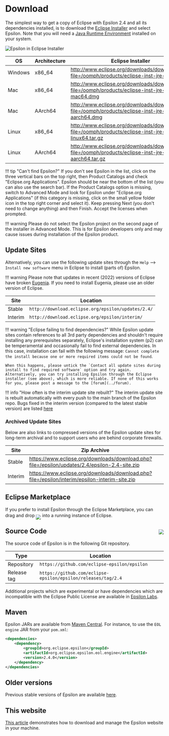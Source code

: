 # Download

The simplest way to get a copy of Eclipse with Epsilon 2.4 and all its dependencies installed, is to download the [Eclipse Installer](https://wiki.eclipse.org/Eclipse_Installer) and select Epsilon. Note that you will need a [Java Runtime Environment](https://adoptopenjdk.net/) installed on your system.

![Epsilon in Eclipse Installer](../assets/images/eclipse-installer.png)

| OS | Architecture | Eclipse Installer |
| - | - | - |
| Windows | x86_64 | <http://www.eclipse.org/downloads/download.php?file=/oomph/products/eclipse-inst-jre-win64.exe> |
| Mac | x86_64 | <http://www.eclipse.org/downloads/download.php?file=/oomph/products/eclipse-inst-jre-mac64.dmg> |
| Mac | AArch64 | <http://www.eclipse.org/downloads/download.php?file=/oomph/products/eclipse-inst-jre-mac-aarch64.dmg> |
| Linux | x86_64 | <http://www.eclipse.org/downloads/download.php?file=/oomph/products/eclipse-inst-jre-linux64.tar.gz> |
| Linux | AArch64 | <http://www.eclipse.org/downloads/download.php?file=/oomph/products/eclipse-inst-jre-linux-aarch64.tar.gz> |


!!! tip "Can't find Epsilon?"
	 If you don't see Epsilon in the list, click on the three vertical bars on the top right, then Product Catalogs and check "Eclipse.org Applications". Epsilon should be near the bottom of the list (you can also use the search bar). If the Product Catalogs option is missing, switch to Advanced Mode and look for Epsilon under "Eclipse.org Applications" (if this category is missing, click on the small yellow folder icon in the top right corner and select it). Keep pressing Next (you don't need to change anything) and then Finish. Accept the licenses when prompted.

!!! warning
	Please do not select the Epsilon project on the second page of the installer in Advanced Mode. This is for Epsilon developers only and may cause issues during installation of the Epsilon product.

## Update Sites

Alternatively, you can use the following update sites through the `Help` --> `Install new software` menu in Eclipse to install (parts of) Epsilon.

!!! warning
	Please note that updates in recent (2022) versions of Eclipse have broken [Eugenia](../doc/eugenia). If you need to install Eugenia, please use an older version of Eclipse.

| Site | Location |
| - | - |
| Stable | `http://download.eclipse.org/epsilon/updates/2.4/`|
| Interim | `http://download.eclipse.org/epsilon/interim/`|

!!! warning "Eclipse failing to find dependencies?"
    While Epsilon update sites contain references to all 3rd party dependencies and shouldn't require installing any prerequisites separately, Eclipse's installation system (p2) can be temperamental and occasionally fail to find external dependencies. In this case, installation can fail with the following message: `Cannot complete the install because one or more required items could not be found`.

    When this happens, please untick the `Contact all update sites during install to find required software` option and try again. Alternatively, you can try installing Epsilon through the Eclipse installer (see above), which is more reliable. If none of this works for you, please post a message to the [forum](../forum).

!!! info "How often is the interim update site rebuilt?"
    The interim update site is rebuilt automatically with every push to the main branch of the Epsilon repo. Bugs fixed in the interim version (compared to the latest stable version) are listed [here](https://bugs.eclipse.org/bugs/buglist.cgi?bug_status=RESOLVED&list_id=17694438&product=epsilon&query_format=advanced)

### Archived Update Sites

Below are also links to compressed versions of the Epsilon update sites for long-term archival and to support users who are behind corporate firewalls.

| Site | Zip Archive |
| - | - |
| Stable | <https://www.eclipse.org/downloads/download.php?file=/epsilon/updates/2.4/epsilon-2.4-site.zip> |
| Interim | <https://www.eclipse.org/downloads/download.php?file=/epsilon/interim/epsilon-interim-site.zip> |

## Eclipse Marketplace

If you prefer to install Epsilon through the Eclipse Marketplace, you can drag and drop <a style="position:relative;top:8px" href="https://marketplace.eclipse.org/marketplace-client-intro?mpc_install=400" title="install"><img src="https://marketplace.eclipse.org/sites/all/modules/custom/marketplace/images/installbutton.png"/></a> into a running instance of Eclipse.

## Source Code <a href="https://ci.eclipse.org/epsilon/job/interim-kubernetes/job/main/lastBuild/"><img src="https://ci.eclipse.org/epsilon/job/interim-kubernetes/job/main/badge/icon" style="float:right;position:relative;top:7px"></a>

The source code of Epsilon is in the following Git repository.

| Type | Location |
| - | - |
| Repository | `https://github.com/eclipse-epsilon/epsilon`|
| Release tag | `https://github.com/eclipse-epsilon/epsilon/releases/tag/2.4`|

Additional projects which are experimental or have dependencies which are incompatible with the Eclipse Public License are available in [Epsilon Labs](https://github.com/epsilonlabs).

## Maven

Epsilon JARs are available from [Maven Central](https://mvnrepository.com/artifact/org.eclipse.epsilon). For
instance, to use the `EOL engine` JAR from your `pom.xml`:

```xml
<dependencies>
	<dependency>
	    <groupId>org.eclipse.epsilon</groupId>
	    <artifactId>org.eclipse.epsilon.eol.engine</artifactId>
	    <version>2.4.0</version>
	</dependency>
</dependencies>
```

## Older versions

Previous stable versions of Epsilon are available [here](all-versions).

## This website

[This article](../doc/articles/manage-the-epsilon-website-locally) demonstrates how to download and manage the Epsilon website in your machine.
